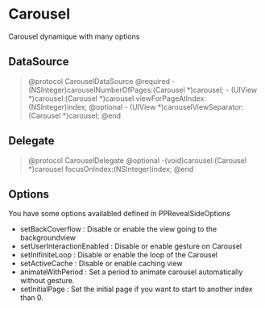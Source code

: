 Carousel
========
Carousel dynamique with many options

## DataSource
<blockquote>
@protocol CarouselDataSource<NSObject>
@required
- (NSInteger)carouselNumberOfPages:(Carousel *)carousel;
- (UIView *)carousel:(Carousel *)carousel viewForPageAtIndex:(NSInteger)index;
@optional
- (UIView *)carouselViewSeparator:(Carousel *)carousel;
@end
</blockquote>

## Delegate
<blockquote>
@protocol CarouselDelegate<NSObject>
@optional
-(void)carousel:(Carousel *)carousel focusOnIndex:(NSInteger)index;
@end
</blockquote>

## Options
You have some options availabled defined in PPRevealSideOptions

* setBackCoverflow : Disable or enable the view going to the backgroundview
* setUserInteractionEnabled : Disable or enable gesture on Carousel
* setInifiniteLoop : Disable or enable the loop of the Carousel
* setActiveCache : Disable or enable caching view
* animateWithPeriod : Set a period to animate carousel automatically without gesture.
* setInitialPage : Set the initial page if you want to start to another index than 0.

